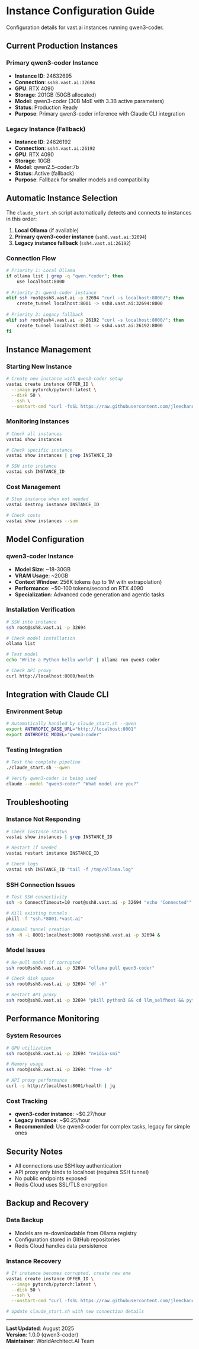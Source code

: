 # Instance Configuration Guide

Configuration details for vast.ai instances running qwen3-coder.

## Current Production Instances

### Primary qwen3-coder Instance
- **Instance ID**: 24632695
- **Connection**: `ssh8.vast.ai:32694`
- **GPU**: RTX 4090
- **Storage**: 201GB (50GB allocated)
- **Model**: qwen3-coder (30B MoE with 3.3B active parameters)
- **Status**: Production Ready
- **Purpose**: Primary qwen3-coder inference with Claude CLI integration

### Legacy Instance (Fallback)
- **Instance ID**: 24626192
- **Connection**: `ssh4.vast.ai:26192`
- **GPU**: RTX 4090
- **Storage**: 10GB
- **Model**: qwen2.5-coder:7b
- **Status**: Active (fallback)
- **Purpose**: Fallback for smaller models and compatibility

## Automatic Instance Selection

The `claude_start.sh` script automatically detects and connects to instances in this order:

1. **Local Ollama** (if available)
2. **Primary qwen3-coder instance** (`ssh8.vast.ai:32694`)
3. **Legacy instance fallback** (`ssh4.vast.ai:26192`)

### Connection Flow

```bash
# Priority 1: Local Ollama
if ollama list | grep -q "qwen.*coder"; then
    use localhost:8000
    
# Priority 2: qwen3-coder instance
elif ssh root@ssh8.vast.ai -p 32694 "curl -s localhost:8000/"; then
    create_tunnel localhost:8001 -> ssh8.vast.ai:32694:8000
    
# Priority 3: Legacy fallback
elif ssh root@ssh4.vast.ai -p 26192 "curl -s localhost:8000/"; then
    create_tunnel localhost:8001 -> ssh4.vast.ai:26192:8000
fi
```

## Instance Management

### Starting New Instance
```bash
# Create new instance with qwen3-coder setup
vastai create instance OFFER_ID \
  --image pytorch/pytorch:latest \
  --disk 50 \
  --ssh \
  --onstart-cmd "curl -fsSL https://raw.githubusercontent.com/jleechanorg/llm_selfhost/main/install.sh | bash && ollama pull qwen3-coder"
```

### Monitoring Instances
```bash
# Check all instances
vastai show instances

# Check specific instance
vastai show instances | grep INSTANCE_ID

# SSH into instance
vastai ssh INSTANCE_ID
```

### Cost Management
```bash
# Stop instance when not needed
vastai destroy instance INSTANCE_ID

# Check costs
vastai show instances --sum
```

## Model Configuration

### qwen3-coder Instance
- **Model Size**: ~18-30GB
- **VRAM Usage**: ~20GB
- **Context Window**: 256K tokens (up to 1M with extrapolation)
- **Performance**: ~50-100 tokens/second on RTX 4090
- **Specialization**: Advanced code generation and agentic tasks

### Installation Verification
```bash
# SSH into instance
ssh root@ssh8.vast.ai -p 32694

# Check model installation
ollama list

# Test model
echo "Write a Python hello world" | ollama run qwen3-coder

# Check API proxy
curl http://localhost:8000/health
```

## Integration with Claude CLI

### Environment Setup
```bash
# Automatically handled by claude_start.sh --qwen
export ANTHROPIC_BASE_URL="http://localhost:8001"
export ANTHROPIC_MODEL="qwen3-coder"
```

### Testing Integration
```bash
# Test the complete pipeline
./claude_start.sh --qwen

# Verify qwen3-coder is being used
claude --model "qwen3-coder" "What model are you?"
```

## Troubleshooting

### Instance Not Responding
```bash
# Check instance status
vastai show instances | grep INSTANCE_ID

# Restart if needed
vastai restart instance INSTANCE_ID

# Check logs
vastai ssh INSTANCE_ID "tail -f /tmp/ollama.log"
```

### SSH Connection Issues
```bash
# Test SSH connectivity
ssh -o ConnectTimeout=10 root@ssh8.vast.ai -p 32694 "echo 'Connected'"

# Kill existing tunnels
pkill -f "ssh.*8001.*vast.ai"

# Manual tunnel creation
ssh -N -L 8001:localhost:8000 root@ssh8.vast.ai -p 32694 &
```

### Model Issues
```bash
# Re-pull model if corrupted
ssh root@ssh8.vast.ai -p 32694 "ollama pull qwen3-coder"

# Check disk space
ssh root@ssh8.vast.ai -p 32694 "df -h"

# Restart API proxy
ssh root@ssh8.vast.ai -p 32694 "pkill python3 && cd llm_selfhost && python3 simple_api_proxy.py &"
```

## Performance Monitoring

### System Resources
```bash
# GPU utilization
ssh root@ssh8.vast.ai -p 32694 "nvidia-smi"

# Memory usage
ssh root@ssh8.vast.ai -p 32694 "free -h"

# API proxy performance
curl -s http://localhost:8001/health | jq
```

### Cost Tracking
- **qwen3-coder instance**: ~$0.27/hour
- **Legacy instance**: ~$0.25/hour
- **Recommended**: Use qwen3-coder for complex tasks, legacy for simple ones

## Security Notes

- All connections use SSH key authentication
- API proxy only binds to localhost (requires SSH tunnel)
- No public endpoints exposed
- Redis Cloud uses SSL/TLS encryption

## Backup and Recovery

### Data Backup
- Models are re-downloadable from Ollama registry
- Configuration stored in GitHub repositories
- Redis Cloud handles data persistence

### Instance Recovery
```bash
# If instance becomes corrupted, create new one
vastai create instance OFFER_ID \
  --image pytorch/pytorch:latest \
  --disk 50 \
  --ssh \
  --onstart-cmd "curl -fsSL https://raw.githubusercontent.com/jleechanorg/llm_selfhost/main/install.sh | bash && ollama pull qwen3-coder"

# Update claude_start.sh with new connection details
```

---

**Last Updated**: August 2025  
**Version**: 1.0.0 (qwen3-coder)  
**Maintainer**: WorldArchitect.AI Team
